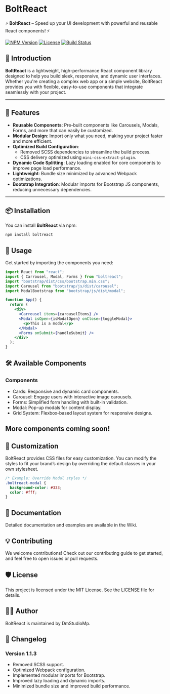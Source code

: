 # BoltReact

⚡ **BoltReact** – Speed up your UI development with powerful and reusable React components! ⚡

[![NPM Version](https://img.shields.io/npm/v/boltreact)](https://www.npmjs.com/package/boltreact)
[![License](https://img.shields.io/npm/l/boltreact)](https://github.com/DmStudioMp/boltreact/blob/main/LICENSE)
[![Build Status](https://img.shields.io/travis/com/DmStudioMp/boltreact)](https://travis-ci.com/DmStudioMp/boltreact)

## 🚀 Introduction

**BoltReact** is a lightweight, high-performance React component library designed to help you build sleek, responsive, and dynamic user interfaces. Whether you're creating a complex web app or a simple website, BoltReact provides you with flexible, easy-to-use components that integrate seamlessly with your project.

---

## 🌟 Features

- **Reusable Components**: Pre-built components like Carousels, Modals, Forms, and more that can easily be customized.
- **Modular Design**: Import only what you need, making your project faster and more efficient.
- **Optimized Build Configuration**:
  - Removed SCSS dependencies to streamline the build process.
  - CSS delivery optimized using `mini-css-extract-plugin`.
- **Dynamic Code Splitting**: Lazy loading enabled for core components to improve page load performance.
- **Lightweight**: Bundle size minimized by advanced Webpack optimizations.
- **Bootstrap Integration**: Modular imports for Bootstrap JS components, reducing unnecessary dependencies.

---

## 📦 Installation

You can install **BoltReact** via npm:

```bash
npm install boltreact
```

## 🔧 Usage

Get started by importing the components you need:

```jsx
import React from "react";
import { Carrousel, Modal, Forms } from "boltreact";
import "bootstrap/dist/css/bootstrap.min.css";
import Carousel from "bootstrap/js/dist/carousel";
import ModalBootstrap from "bootstrap/js/dist/modal";

function App() {
  return (
    <div>
      <Carrousel items={carouselItems} />
      <Modal isOpen={isModalOpen} onClose={toggleModal}>
        <p>This is a modal</p>
      </Modal>
      <Forms onSubmit={handleSubmit} />
    </div>
  );
}
```

## 🛠️ Available Components

### Components

- Cards: Responsive and dynamic card components.
- Carousel: Engage users with interactive image carousels.
- Forms: Simplified form handling with built-in validation.
- Modal: Pop-up modals for content display.
- Grid System: Flexbox-based layout system for responsive designs.

## More components coming soon!

## 🎨 Customization

BoltReact provides CSS files for easy customization. You can modify the styles to fit your brand’s design by overriding the default classes in your own stylesheet.

```css
/* Example: Override Modal styles */
.boltreact-modal {
  background-color: #333;
  color: #fff;
}
```

## 📖 Documentation

Detailed documentation and examples are available in the Wiki.

## 💡 Contributing

We welcome contributions! Check out our contributing guide to get started, and feel free to open issues or pull requests.

## 🛡️ License

This project is licensed under the MIT License. See the LICENSE file for details.

## 👨‍💻 Author

BoltReact is maintained by DmStudioMp.

## 📜 Changelog

### Version 1.1.3

- Removed SCSS support.
- Optimized Webpack configuration.
- Implemented modular imports for Bootstrap.
- Improved lazy loading and dynamic imports.
- Minimized bundle size and improved build performance.
